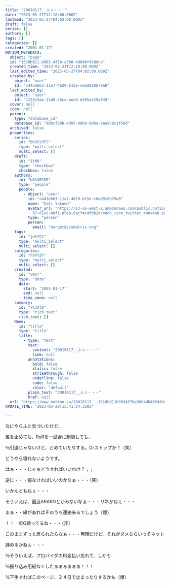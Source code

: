 ```yaml
---
title: "20010117__ふぅ・・・"
date: "2023-05-21T12:18:00.000Z"
lastmod: "2023-05-27T04:02:00.000Z"
draft: false
series: []
authors: []
tags: []
categories: []
created: "2001-01-17"
NOTION_METADATA:
  object: "page"
  id: "1510b811-b983-4f7b-a380-4d640f43ddcb"
  created_time: "2023-05-21T12:18:00.000Z"
  last_edited_time: "2023-05-27T04:02:00.000Z"
  created_by:
    object: "user"
    id: "c443eb63-11a7-4629-b15e-c6ad918b79a0"
  last_edited_by:
    object: "user"
    id: "1219c5ae-11d8-48ce-aec6-d385ae29af49"
  cover: null
  icon: null
  parent:
    type: "database_id"
    database_id: "9dbcf20b-4d97-4d69-98ba-8ae9c8c1f58d"
  archived: false
  properties:
    series:
      id: "B%3C%3FS"
      type: "multi_select"
      multi_select: []
    draft:
      id: "JiWU"
      type: "checkbox"
      checkbox: false
    authors:
      id: "bK%3B%5B"
      type: "people"
      people:
        - object: "user"
          id: "c443eb63-11a7-4629-b15e-c6ad918b79a0"
          name: "Saki Yakumo"
          avatar_url: "https://s3-us-west-2.amazonaws.com/public.notion-static.com/3ad1c4\
            97-61e1-48f1-85e8-6acf4c4fdb2d/maoh_icon_twitter_400x400.png"
          type: "person"
          person:
            email: "marqut@ziomatrix.org"
    tags:
      id: "jw%7CC"
      type: "multi_select"
      multi_select: []
    categories:
      id: "nbY%3F"
      type: "multi_select"
      multi_select: []
    created:
      id: "vmFr"
      type: "date"
      date:
        start: "2001-01-17"
        end: null
        time_zone: null
    summary:
      id: "x%3AlD"
      type: "rich_text"
      rich_text: []
    Name:
      id: "title"
      type: "title"
      title:
        - type: "text"
          text:
            content: "20010117__ふぅ・・・"
            link: null
          annotations:
            bold: false
            italic: false
            strikethrough: false
            underline: false
            code: false
            color: "default"
          plain_text: "20010117__ふぅ・・・"
          href: null
  url: "https://www.notion.so/20010117__-1510b811b9834f7ba3804d640f43ddcb"
UPDATE_TIME: "2023-05-28T15:41:14.329Z"

---
```

<link rel="stylesheet" href="https://cdn.jsdelivr.net/npm/katex@0.16.2/dist/katex.min.css" integrity="sha384-bYdxxUwYipFNohQlHt0bjN/LCpueqWz13HufFEV1SUatKs1cm4L6fFgCi1jT643X" crossorigin="anonymous">


なにやらふと気づいたけど、


風を止めても、RoRを一試合に制限しても、


％引退じゃないけど、とめていたりする。Drストップか？（笑）


どうやら寝れないようです。


はぁ・・・じゃぁどうすればいいわけ？；；


逆に・・・寝なければいいのかなぁ・・・（笑）


いかんともねぇ・・・


そういえば、最近ARAROとかみないなぁ・・・リネかねぇ・・・


まぁ・・縁があればそのうち連絡来るでしょう（爆）


！！　ICQ建ってるね・・・（汗）


このままずっと居られたらなぁ・・・無理だけど。それがダメならいっそネット


辞めるかねぇ・・・


％そういえば、プロバイダの料金払い忘れて、しかも


％振り込み用紙なくしたぁぁぁぁぁぁ！！！


％下手すればこのページ、２４日で止まったりするかも（爆）

